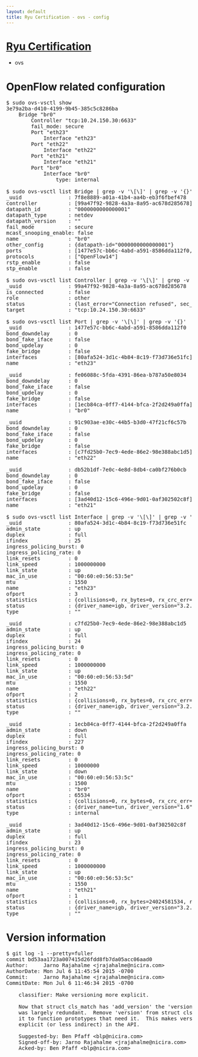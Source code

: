 ```yaml
---
layout: default
title: Ryu Certification - ovs - config
---
```

# [Ryu Certification](http://osrg.github.io/ryu/certification.html)
* ovs 

# OpenFlow related configuration
<pre>
$ sudo ovs-vsctl show
3e79a2ba-d410-4199-9b45-385c5c8286ba
    Bridge "br0"
        Controller "tcp:10.24.150.30:6633"
        fail_mode: secure
        Port "eth23"
            Interface "eth23"
        Port "eth22"
            Interface "eth22"
        Port "eth21"
            Interface "eth21"
        Port "br0"
            Interface "br0"
                type: internal

$ sudo ovs-vsctl list Bridge | grep -v '\[\]' | grep -v '{}'
_uuid               : 7f8e8889-a01a-41b4-aa4b-eb3f6fbef478
controller          : [99a47f92-9828-4a3a-8a95-ac678d285678]
datapath_id         : "0000000000000001"
datapath_type       : netdev
datapath_version    : "<built-in>"
fail_mode           : secure
mcast_snooping_enable: false
name                : "br0"
other_config        : {datapath-id="0000000000000001"}
ports               : [1477e57c-bb6c-4abd-a591-8586dda112f0, 91c903ae-e30c-44b5-b3d0-47f21cf6c57b, db52b1df-7e0c-4e8d-8db4-ca0bf276b0cb, fe06088c-5fda-4391-86ea-b787a50e8034]
protocols           : ["OpenFlow14"]
rstp_enable         : false
stp_enable          : false

$ sudo ovs-vsctl list Controller | grep -v '\[\]' | grep -v '{}'
_uuid               : 99a47f92-9828-4a3a-8a95-ac678d285678
is_connected        : false
role                : other
status              : {last_error="Connection refused", sec_since_disconnect="2", state=BACKOFF}
target              : "tcp:10.24.150.30:6633"

$ sudo ovs-vsctl list Port | grep -v '\[\]' | grep -v '{}'
_uuid               : 1477e57c-bb6c-4abd-a591-8586dda112f0
bond_downdelay      : 0
bond_fake_iface     : false
bond_updelay        : 0
fake_bridge         : false
interfaces          : [80afa524-3d1c-4b84-8c19-f73d736e51fc]
name                : "eth23"

_uuid               : fe06088c-5fda-4391-86ea-b787a50e8034
bond_downdelay      : 0
bond_fake_iface     : false
bond_updelay        : 0
fake_bridge         : false
interfaces          : [1ecb84ca-0ff7-4144-bfca-2f2d249a0ffa]
name                : "br0"

_uuid               : 91c903ae-e30c-44b5-b3d0-47f21cf6c57b
bond_downdelay      : 0
bond_fake_iface     : false
bond_updelay        : 0
fake_bridge         : false
interfaces          : [c7fd25b0-7ec9-4ede-86e2-98e388abc1d5]
name                : "eth22"

_uuid               : db52b1df-7e0c-4e8d-8db4-ca0bf276b0cb
bond_downdelay      : 0
bond_fake_iface     : false
bond_updelay        : 0
fake_bridge         : false
interfaces          : [3ad40d12-15c6-496e-9d01-0af302502c8f]
name                : "eth21"

$ sudo ovs-vsctl list Interface | grep -v '\[\]' | grep -v '{}'
_uuid               : 80afa524-3d1c-4b84-8c19-f73d736e51fc
admin_state         : up
duplex              : full
ifindex             : 25
ingress_policing_burst: 0
ingress_policing_rate: 0
link_resets         : 0
link_speed          : 1000000000
link_state          : up
mac_in_use          : "00:60:e0:56:53:5e"
mtu                 : 1550
name                : "eth23"
ofport              : 3
statistics          : {collisions=0, rx_bytes=0, rx_crc_err=0, rx_dropped=0, rx_errors=0, rx_frame_err=0, rx_over_err=0, rx_packets=0, tx_bytes=1176922500, tx_dropped=0, tx_errors=0, tx_packets=784615}
status              : {driver_name=igb, driver_version="3.2.10-k", firmware_version="2.10-9"}
type                : ""

_uuid               : c7fd25b0-7ec9-4ede-86e2-98e388abc1d5
admin_state         : up
duplex              : full
ifindex             : 24
ingress_policing_burst: 0
ingress_policing_rate: 0
link_resets         : 0
link_speed          : 1000000000
link_state          : up
mac_in_use          : "00:60:e0:56:53:5d"
mtu                 : 1550
name                : "eth22"
ofport              : 2
statistics          : {collisions=0, rx_bytes=0, rx_crc_err=0, rx_dropped=0, rx_errors=0, rx_frame_err=0, rx_over_err=0, rx_packets=0, tx_bytes=18089315792, tx_dropped=0, tx_errors=0, tx_packets=12064077}
status              : {driver_name=igb, driver_version="3.2.10-k", firmware_version="2.10-9"}
type                : ""

_uuid               : 1ecb84ca-0ff7-4144-bfca-2f2d249a0ffa
admin_state         : down
duplex              : full
ifindex             : 227
ingress_policing_burst: 0
ingress_policing_rate: 0
link_resets         : 0
link_speed          : 10000000
link_state          : down
mac_in_use          : "00:60:e0:56:53:5c"
mtu                 : 1500
name                : "br0"
ofport              : 65534
statistics          : {collisions=0, rx_bytes=0, rx_crc_err=0, rx_dropped=0, rx_errors=0, rx_frame_err=0, rx_over_err=0, rx_packets=0, tx_bytes=0, tx_dropped=0, tx_errors=0, tx_packets=0}
status              : {driver_name=tun, driver_version="1.6", firmware_version="N/A"}
type                : internal

_uuid               : 3ad40d12-15c6-496e-9d01-0af302502c8f
admin_state         : up
duplex              : full
ifindex             : 23
ingress_policing_burst: 0
ingress_policing_rate: 0
link_resets         : 0
link_speed          : 1000000000
link_state          : up
mac_in_use          : "00:60:e0:56:53:5c"
mtu                 : 1550
name                : "eth21"
ofport              : 1
statistics          : {collisions=0, rx_bytes=24024581534, rx_crc_err=0, rx_dropped=0, rx_errors=0, rx_frame_err=0, rx_over_err=0, rx_packets=16026376, tx_bytes=0, tx_dropped=0, tx_errors=0, tx_packets=0}
status              : {driver_name=igb, driver_version="3.2.10-k", firmware_version="2.10-9"}
type                : ""
</pre>

# Version information
<pre>
$ git log -1 --pretty=fuller
commit bd53aa1723a007415d26fdd8fb7da05acc06aad0
Author:     Jarno Rajahalme &lt;jrajahalme@nicira.com&gt;
AuthorDate: Mon Jul 6 11:45:54 2015 -0700
Commit:     Jarno Rajahalme &lt;jrajahalme@nicira.com&gt;
CommitDate: Mon Jul 6 11:46:34 2015 -0700

    classifier: Make versioning more explicit.
    
    Now that struct cls_match has 'add_version' the 'version' in cls_match
    was largely redundant.  Remove 'version' from struct cls_rule, and add
    it to function prototypes that need it.  This makes versioning more
    explicit &#40;or less indirect&#41; in the API.
    
    Suggested-by: Ben Pfaff &lt;blp@nicira.com&gt;
    Signed-off-by: Jarno Rajahalme &lt;jrajahalme@nicira.com&gt;
    Acked-by: Ben Pfaff &lt;blp@nicira.com&gt;
</pre>
